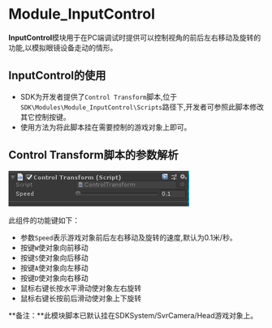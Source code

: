 # Module_InputControl
**InputControl**模块用于在PC端调试时提供可以控制视角的前后左右移动及旋转的功能,以模拟眼镜设备走动的情形。

## InputControl的使用

* SDK为开发者提供了`Control Transform`脚本,位于`SDK\Modules\Module_InputControl\Scripts`路径下,开发者可参照此脚本修改其它控制按键。
* 使用方法为将此脚本挂在需要控制的游戏对象上即可。

## Control Transform脚本的参数解析

![InputControlInspector](../../Images/Modules/InputControlInspector.png)

此组件的功能键如下：
* 参数`Speed`表示游戏对象前后左右移动及旋转的速度,默认为0.1米/秒。
* 按键`W`使对象向前移动
* 按键`S`使对象向后移动
* 按键`A`使对象向左移动
* 按键`D`使对象向右移动
* 鼠标右键长按水平滑动使对象左右旋转
* 鼠标右键长按前后滑动使对象上下旋转

**备注：**此模块脚本已默认挂在SDKSystem/SvrCamera/Head游戏对象上。

